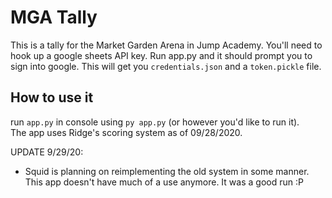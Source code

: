 # MGA Tally
This is a tally for the Market Garden Arena in Jump Academy. You'll need to hook up a google sheets API key. Run app.py and it should prompt you to sign into google. This will get you `credentials.json` and a `token.pickle` file.

## How to use it
run `app.py` in console using `py app.py` (or however you'd like to run it).  
The app uses Ridge's scoring system as of 09/28/2020. 

UPDATE 9/29/20:  
 - Squid is planning on reimplementing the old system in some manner. This app doesn't have much of a use anymore. It was a good run :P